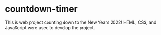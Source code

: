 # countdown-timer

This is web project counting down to the New Years 2022!
HTML, CSS, and JavaScript were used to develop the project.
